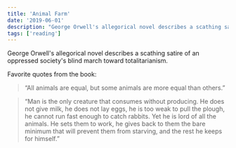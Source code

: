 ```yaml
---
title: 'Animal Farm'
date: '2019-06-01'
description: "George Orwell's allegorical novel describes a scathing satire of an oppressed society's blind march toward totalitarianism."
tags: ['reading']
---
```


George Orwell's allegorical novel describes a scathing satire of an oppressed society's blind march toward totalitarianism.

Favorite quotes from the book:

> “All animals are equal, but some animals are more equal than others.”

> “Man is the only creature that consumes without producing. He does not give milk, he does not lay eggs, he is too weak to pull the plough, he cannot run fast enough to catch rabbits. Yet he is lord of all the animals. He sets them to work, he gives back to them the bare minimum that will prevent them from starving, and the rest he keeps for himself.”
